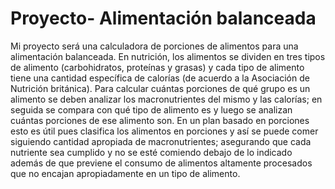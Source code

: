 # Proyecto- Alimentación balanceada
Mi proyecto será una calculadora de porciones de alimentos para una alimentación balanceada. En nutrición, los alimentos se dividen en tres tipos de alimento (carbohidratos, proteínas y grasas) y cada tipo de alimento tiene  una cantidad específica de calorías (de acuerdo a la Asociación de Nutrición británica). 
Para calcular cuántas porciones de qué grupo es un alimento se deben analizar los macronutrientes del mismo y las calorías; en seguida se compara con qué tipo de alimento es y luego se analizan cuántas porciones de ese alimento son. En un plan basado en porciones esto es útil pues clasifica los alimentos en porciones y así se puede comer siguiendo cantidad apropiada de macronutrientes; asegurando que cada nutriente sea cumplido y no se esté comiendo debajo de lo indicado además de que previene el consumo de alimentos altamente procesados que no encajan apropiadamente en un tipo de alimento.
